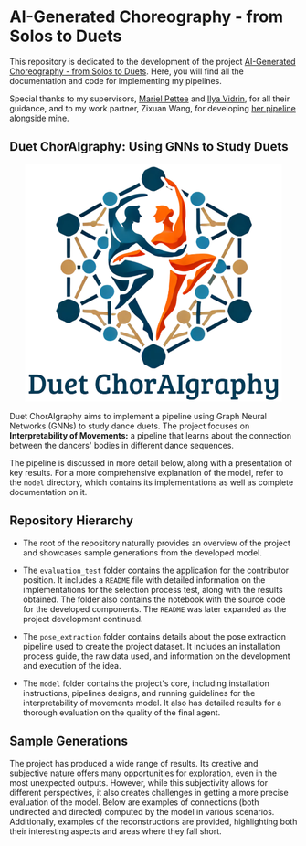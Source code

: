 # AI-Generated Choreography - from Solos to Duets

This repository is dedicated to the development of the project [AI-Generated Choreography - from Solos to Duets](https://humanai.foundation/gsoc/2024/proposal_ChoreoAI1.html). Here, you will find all the documentation and code for implementing my pipelines.

Special thanks to my supervisors, [Mariel Pettee](https://marielpettee.com/) and [Ilya Vidrin](https://www.ilyavidrin.com/), for all their guidance, and to my work partner, Zixuan Wang, for developing [her pipeline](https://github.com/wang-zixuan/AI-Choreo-Duets/tree/main) alongside mine.

## Duet ChorAIgraphy: Using GNNs to Study Duets

<div align="center">
    <img src="https://github.com/Luizerko/ai_choreo/blob/master/assets/duet_choraigraphy_logo.png", width="450">
</div>

Duet ChorAIgraphy aims to implement a pipeline using Graph Neural Networks (GNNs) to study dance duets. The project focuses on **Interpretability of Movements:** a pipeline that learns about the connection between the dancers' bodies in different dance sequences.

<!-- 2. **Generation of New Sequences:** A pipeline that uses these learned connections to generate new dance sequences. -->

The pipeline is discussed in more detail below, along with a presentation of key results. For a more comprehensive explanation of the model, refer to the `model` directory, which contains its implementations as well as complete documentation on it.

## Repository Hierarchy

- The root of the repository naturally provides an overview of the project and showcases sample generations from the developed model.

- The `evaluation_test` folder contains the application for the contributor position. It includes a `README` file with detailed information on the implementations for the selection process test, along with the results obtained. The folder also contains the notebook with the source code for the developed components. The `README` was later expanded as the project development continued.

- The `pose_extraction` folder contains details about the pose extraction pipeline used to create the project dataset. It includes an installation process guide, the raw data used, and information on the development and execution of the idea.

- The `model` folder contains the project's core, including installation instructions, pipelines designs, and running guidelines for the interpretability of movements model. It also has detailed results for a thorough evaluation on the quality of the final agent.

## Sample Generations

The project has produced a wide range of results. Its creative and subjective nature offers many opportunities for exploration, even in the most unexpected outputs. However, while this subjectivity allows for different perspectives, it also creates challenges in getting a more precise evaluation of the model. Below are examples of connections (both undirected and directed) computed by the model in various scenarios. Additionally, examples of the reconstructions are provided, highlighting both their interesting aspects and areas where they fall short.

